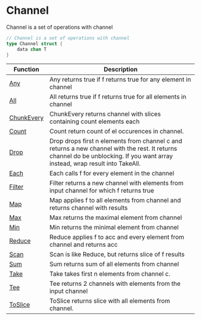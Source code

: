 # Channel

Channel is a set of operations with channel

```go
// Channel is a set of operations with channel
type Channel struct {
	data chan T
}
```

| Function | Description |
| -------- | ----------- |
| [Any](./any.md) | Any returns true if f returns true for any element in channel |
| [All](./all.md) | All returns true if f returns true for all elements in channel |
| [ChunkEvery](./chunkevery.md) | ChunkEvery returns channel with slices containing count elements each |
| [Count](./count.md) | Count return count of el occurences in channel. |
| [Drop](./drop.md) | Drop drops first n elements from channel c and returns a new channel with the rest. It returns channel do be unblocking. If you want array instead, wrap result into TakeAll. |
| [Each](./each.md) | Each calls f for every element in the channel |
| [Filter](./filter.md) | Filter returns a new channel with elements from input channel for which f returns true |
| [Map](./map.md) | Map applies f to all elements from channel and returns channel with results |
| [Max](./max.md) | Max returns the maximal element from channel |
| [Min](./min.md) | Min returns the minimal element from channel |
| [Reduce](./reduce.md) | Reduce applies f to acc and every element from channel and returns acc |
| [Scan](./scan.md) | Scan is like Reduce, but returns slice of f results |
| [Sum](./sum.md) | Sum returns sum of all elements from channel |
| [Take](./take.md) | Take takes first n elements from channel c. |
| [Tee](./tee.md) | Tee returns 2 channels with elements from the input channel |
| [ToSlice](./toslice.md) | ToSlice returns slice with all elements from channel. |
